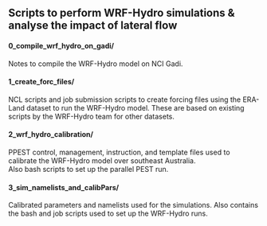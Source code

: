 ## Scripts to perform WRF-Hydro simulations & analyse the impact of lateral flow

#### 0_compile_wrf_hydro_on_gadi/
Notes to compile the WRF-Hydro model on NCI Gadi.  

#### 1_create_forc_files/
NCL scripts and job submission scripts to create forcing files using the ERA-Land dataset to run the WRF-Hydro model. These are based on existing scripts by the WRF-Hydro team for other datasets.  

#### 2_wrf_hydro_calibration/
PPEST control, management, instruction, and template files used to calibrate the WRF-Hydro model over southeast Australia.   
Also bash scripts to set up the parallel PEST run.  

#### 3_sim_namelists_and_calibPars/
Calibrated parameters and namelists used for the simulations.
Also contains the bash and job scripts used to set up the WRF-Hydro runs.

